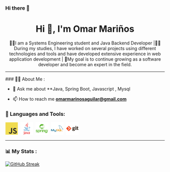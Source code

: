 ### Hi there 👋

<div id="header" align="center">
    <h1 align="center">Hi 👋, I'm Omar Mariños</h1>
        👨‍🎓I am a Systems Engineering student and Java Backend Developer |👨‍💻During my studies,
        I have worked on several projects using different technologies and tools and have developed extensive
        experience in web application development | 🎯My goal is to continue growing as a software developer
        and become an expert in the field.</h3>

</div>


<div id="badges" align="center">

</div>

---
<div align="left"></div>
### 👨‍💻 About Me :

- 💬 Ask me about **Java, Spring Boot, Javascript , Mysql

- 📫 How to reach me **omarmarinosaguilar@gmail.com**


<h3>🔨 Languages and Tools:</h3>
<div>
    <img src="https://github.com/devicons/devicon/blob/master/icons/javascript/javascript-original.svg"
        title="JavaScript" alt="JavaScript" width="40" height="40" />&nbsp;
    <img src="https://github.com/devicons/devicon/blob/master/icons/java/java-original-wordmark.svg" title="Java"
        width="40" height="40" />&nbsp;
    <img src="https://github.com/devicons/devicon/blob/master/icons/spring/spring-original-wordmark.svg" title="Spring"
        width="40" height="40" />&nbsp;
    <img src="https://github.com/devicons/devicon/blob/master/icons/mysql/mysql-original-wordmark.svg" title="MySQL"
        alt="MySQL" width="40" height="40" />&nbsp;
    <img src="https://github.com/devicons/devicon/blob/master/icons/git/git-original-wordmark.svg" title="Git"
        **alt="Git" width="40" height="40" />

</div>
</div>

---

### 📊 My Stats :

[![GitHub
Streak](https://streak-stats.demolab.com?user=omarsmarinhos&theme=black-ice&hide_border=true)](https://git.io/streak-stats)

